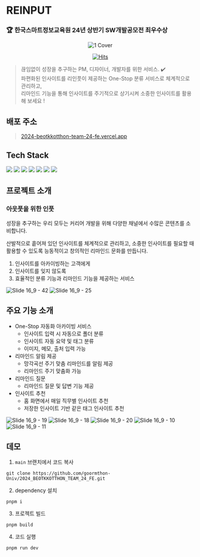 # REINPUT
### 🏆 한국스마트정보교육원 24년 상반기 SW개발공모전 최우수상
<div align="center">

![1  Cover](https://github.com/9oormthon-univ/2024_BEOTKKOTTHON_TEAM_24_FE/assets/75911380/e10c6741-4b16-4ca0-8743-daa8c94c0b46)

[![Hits](https://hits.seeyoufarm.com/api/count/incr/badge.svg?url=https%3A%2F%2Fgithub.com%2FWhiteboard-Journey%2Fasyncrum-frontend&count_bg=%233D71C8&title_bg=%23555555&icon=&icon_color=%23E7E7E7&title=hits&edge_flat=false)](https://hits.seeyoufarm.com)

</div>

> 끊임없이 성장을 추구하는 PM, 디자이너, 개발자를 위한 서비스. ✔️
> <br>
> 파편화된 인사이트를 리인풋이 제공하는 One-Stop 분류 서비스로 체계적으로 관리하고,<br>
> 리마인드 기능을 통해 인사이트를 주기적으로 상기시켜 소중한 인사이트를 활용해 보세요 !

## 배포 주소

> [2024-beotkkotthon-team-24-fe.vercel.app](2024-beotkkotthon-team-24-fe.vercel.app)

## Tech Stack

<p>
  <img src="https://img.shields.io/badge/Next.js-000000?style=flat-square&logo=Next.js&logoColor=white"/>
  <img src="https://img.shields.io/badge/TypeScript-3178C6?style=flat-square&logo=TypeScript&logoColor=white"/>
  <img src="https://img.shields.io/badge/Zustand-eb9534?style=flat-square"/>
  <img src="https://img.shields.io/badge/styledcomponents-DB7093.svg?style=flat-square&logo=styled-components&logoColor=white">
  <img src="https://img.shields.io/badge/Framer Motion-0055FF?style=flat-square&logo=Framer&logoColor=white"/>
  <img src="https://img.shields.io/badge/PWA-5A0FC8.svg?style=flat-square&logo=PWA&logoColor=white">
  <img src="https://img.shields.io/badge/React%20Query-FF4154.svg?style=flat-square&logo=React-Query&logoColor=white">
</p>

## 프로젝트 소개

### 아웃풋을 위한 인풋

성장을 추구하는 우리 모두는 커리어 개발을 위해
다양한 채널에서 수많은 콘텐츠를 소비합니다.

산발적으로 흩어져 있던 인사이트를 체계적으로 관리하고,
소중한 인사이트를 필요할 때 활용할 수 있도록
능동적이고 창의적인 리마인드 문화를 만듭니다.

1. 인사이트를 아카이빙하는 고객에게
2. 인사이트를 잊지 않도록
3. 효율적인 분류 기능과 리마인드 기능을 제공하는 서비스

![Slide 16_9 - 42](https://github.com/9oormthon-univ/2024_BEOTKKOTTHON_TEAM_24_FE/assets/75911380/e533cbd7-a783-4697-ae1a-b886a702d37b)
![Slide 16_9 - 25](https://github.com/9oormthon-univ/2024_BEOTKKOTTHON_TEAM_24_FE/assets/75911380/a3b78c0a-cb98-4ce4-ae00-ec264736e765)

## 주요 기능 소개

- One-Stop 자동화 아카이빙 서비스
  - 인사이트 입력 시 자동으로 폴더 분류
  - 인사이트 자동 요약 및 태그 분류
  - 이미지, 메모, 출처 입력 가능
- 리마인드 알림 제공
  - 망각곡선 주기 맞춤 리마인드를 알림 제공
  - 리마인드 주기 맞춤화 가능
- 리마인드 질문
  - 리마인드 질문 및 답변 기능 제공
- 인사이트 추천
  - 홈 화면에서 매일 직무별 인사이트 추천
  - 저장한 인사이트 기반 같은 태그 인사이트 추천

![Slide 16_9 - 19](https://github.com/9oormthon-univ/2024_BEOTKKOTTHON_TEAM_24_FE/assets/75911380/84c202d2-dcc6-445b-957c-dbc71cffd353)
![Slide 16_9 - 18](https://github.com/9oormthon-univ/2024_BEOTKKOTTHON_TEAM_24_FE/assets/75911380/75709d55-80cb-420d-9b27-7df59a954ffe)
![Slide 16_9 - 20](https://github.com/9oormthon-univ/2024_BEOTKKOTTHON_TEAM_24_FE/assets/75911380/9840de69-8c5d-402f-8588-993afbe72c9a)
![Slide 16_9 - 10](https://github.com/9oormthon-univ/2024_BEOTKKOTTHON_TEAM_24_FE/assets/75911380/19888067-d0b5-4c7e-8c5a-2d509a6de9d8)
![Slide 16_9 - 11](https://github.com/9oormthon-univ/2024_BEOTKKOTTHON_TEAM_24_FE/assets/75911380/9097bce8-bc50-4e10-9b84-fe1cb86e1381)

## 데모

1. `main` 브랜치에서 코드 복사

```
git clone https://github.com/goormthon-Univ/2024_BEOTKKOTTHON_TEAM_24_FE.git
```

2. dependency 설치

```
pnpm i
```

3. 프로젝트 빌드

```
pnpm build
```

4. 코드 실행

```
pnpm run dev
```
